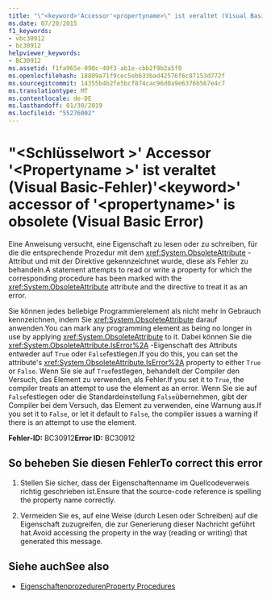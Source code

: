 ```yaml
---
title: "\"<keyword>'Accessor'<propertyname>\" ist veraltet (Visual Basic-Fehler)"
ms.date: 07/20/2015
f1_keywords:
- vbc30912
- bc30912
helpviewer_keywords:
- BC30912
ms.assetid: f1fa965e-090c-49f3-ab1e-cbb2f9b2a5f0
ms.openlocfilehash: 18809a71f9cec5eb633bad42576f6c87153d772f
ms.sourcegitcommit: 14355b4b2fe5bcf874cac96d0a9e6376b567e4c7
ms.translationtype: MT
ms.contentlocale: de-DE
ms.lasthandoff: 01/30/2019
ms.locfileid: "55276002"
---
```

# <a name="keyword-accessor-of-propertyname-is-obsolete-visual-basic-error"></a><span data-ttu-id="a92ce-102">"\<Schlüsselwort >' Accessor '\<Propertyname >' ist veraltet (Visual Basic-Fehler)</span><span class="sxs-lookup"><span data-stu-id="a92ce-102">'\<keyword>' accessor of '\<propertyname>' is obsolete (Visual Basic Error)</span></span>
<span data-ttu-id="a92ce-103">Eine Anweisung versucht, eine Eigenschaft zu lesen oder zu schreiben, für die die entsprechende Prozedur mit dem <xref:System.ObsoleteAttribute> -Attribut und mit der Direktive gekennzeichnet wurde, diese als Fehler zu behandeln.</span><span class="sxs-lookup"><span data-stu-id="a92ce-103">A statement attempts to read or write a property for which the corresponding procedure has been marked with the <xref:System.ObsoleteAttribute> attribute and the directive to treat it as an error.</span></span>  
  
 <span data-ttu-id="a92ce-104">Sie können jedes beliebige Programmierelement als nicht mehr in Gebrauch kennzeichnen, indem Sie <xref:System.ObsoleteAttribute> darauf anwenden.</span><span class="sxs-lookup"><span data-stu-id="a92ce-104">You can mark any programming element as being no longer in use by applying <xref:System.ObsoleteAttribute> to it.</span></span> <span data-ttu-id="a92ce-105">Dabei können Sie die <xref:System.ObsoleteAttribute.IsError%2A> -Eigenschaft des Attributs entweder auf `True` oder `False`festlegen.</span><span class="sxs-lookup"><span data-stu-id="a92ce-105">If you do this, you can set the attribute's <xref:System.ObsoleteAttribute.IsError%2A> property to either `True` or `False`.</span></span> <span data-ttu-id="a92ce-106">Wenn Sie sie auf `True`festlegen, behandelt der Compiler den Versuch, das Element zu verwenden, als Fehler.</span><span class="sxs-lookup"><span data-stu-id="a92ce-106">If you set it to `True`, the compiler treats an attempt to use the element as an error.</span></span> <span data-ttu-id="a92ce-107">Wenn Sie sie auf `False`festlegen oder die Standardeinstellung `False`übernehmen, gibt der Compiler bei dem Versuch, das Element zu verwenden, eine Warnung aus.</span><span class="sxs-lookup"><span data-stu-id="a92ce-107">If you set it to `False`, or let it default to `False`, the compiler issues a warning if there is an attempt to use the element.</span></span>  
  
 <span data-ttu-id="a92ce-108">**Fehler-ID:** BC30912</span><span class="sxs-lookup"><span data-stu-id="a92ce-108">**Error ID:** BC30912</span></span>  
  
## <a name="to-correct-this-error"></a><span data-ttu-id="a92ce-109">So beheben Sie diesen Fehler</span><span class="sxs-lookup"><span data-stu-id="a92ce-109">To correct this error</span></span>  
  
1.  <span data-ttu-id="a92ce-110">Stellen Sie sicher, dass der Eigenschaftenname im Quellcodeverweis richtig geschrieben ist.</span><span class="sxs-lookup"><span data-stu-id="a92ce-110">Ensure that the source-code reference is spelling the property name correctly.</span></span>  
  
2.  <span data-ttu-id="a92ce-111">Vermeiden Sie es, auf eine Weise (durch Lesen oder Schreiben) auf die Eigenschaft zuzugreifen, die zur Generierung dieser Nachricht geführt hat.</span><span class="sxs-lookup"><span data-stu-id="a92ce-111">Avoid accessing the property in the way (reading or writing) that generated this message.</span></span>  
  
## <a name="see-also"></a><span data-ttu-id="a92ce-112">Siehe auch</span><span class="sxs-lookup"><span data-stu-id="a92ce-112">See also</span></span>


- [<span data-ttu-id="a92ce-113">Eigenschaftenprozeduren</span><span class="sxs-lookup"><span data-stu-id="a92ce-113">Property Procedures</span></span>](../../visual-basic/programming-guide/language-features/procedures/property-procedures.md)
